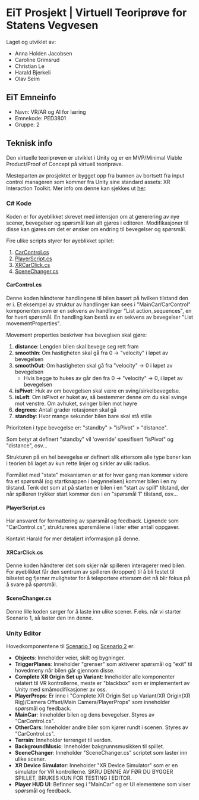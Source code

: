 # EiT Prosjekt | Virtuell Teoriprøve for Statens Vegvesen

Laget og utviklet av:

* Anna Holden Jacobsen
* Caroline Grimsrud
* Christian Le
* Harald Bjerkeli
* Olav Seim

## EiT Emneinfo

* Navn: VR/AR og AI for læring
* Emnekode: PED3801
* Gruppe: 2

## Teknisk info

Den virtuelle teoriprøven er utviklet i Unity og er en MVP/Minimal Viable Product/Proof of Concept på virtuell teoriprøve.

Mesteparten av prosjektet er bygget opp fra bunnen av bortsett fra input control manageren som kommer fra Unity sine standard assets: XR Interaction Toolkit.
Mer info om denne kan sjekkes ut [her](https://docs.unity3d.com/Packages/com.unity.xr.interaction.toolkit@3.0/manual/index.html).

### C# Kode

Koden er for øyeblikket skrevet med intensjon om at generering av nye scener, bevegelser og spørsmål kan alt gjøres i editoren. Modifikasjoner til disse kan gjøres om det er ønsker om endring til bevegelser og spørsmål.

Fire ulike scripts styrer for øyeblikket spillet:

1. [CarControl.cs](Assets/Scripts/CarControl.cs)
2. [PlayerScript.cs](Assets/Scripts/PlayerScript.cs)
3. [XRCarClick.cs](Assets/Scripts/XRCarClick.cs)
4. [SceneChanger.cs](Assets/Scripts/SceneChanger.cs)

#### CarControl.cs

Denne koden håndterer handlingene til bilen basert på hvilken tilstand den er i. Et eksempel av struktur av handlinger kan sees i "MainCar/CarControl" komponenten som er en sekvens av handlinger "List<Action> action_sequences", en for hvert spørsmål. En handling kan bestå av en sekvens av bevegelser "List<MovementProperties> movementProperties".

Movement properties beskriver hva beveglsen skal gjøre:

1. **distance**: Lengden bilen skal bevege seg rett fram
2. **smoothIn**: Om hastigheten skal gå fra 0 -> "velocity" i løpet av bevegelsen
3. **smoothOut**: Om hastigheten skal gå fra "velocity" -> 0 i løpet av bevegelsen
    * Hvis begge to hukes av går den fra 0 -> "velocity" -> 0, i løpet av bevegelsen
4. **isPivot**: Huk av om bevegelsen skal være en sving/sirkelbevegelse. 
5. **isLeft**: Om isPivot er huket av, så bestemmer denne om du skal svinge mot venstre. Om avhuket, svinger bilen mot høyre
6. **degrees**: Antall grader rotasjonen skal gå
7. **standby**: Hvor mange sekunder bilen bare skal stå stille

Prioriteten i type bevegelse er: "standby" > "isPivot" > "distance".

Som betyr at definert "standby" vil 'override' spesifisert "isPivot" og "distance", osv...

Strukturen på en hel bevegelse er definert slik ettersom alle type baner kan i teorien bli laget av kun rette linjer og sirkler av ulik radius.

Formålet med "state" mekanismen er at for hver gang man kommer videre fra et spørsmål (og startknappen i begynnelsen) kommer bilen i en ny tilstand. Tenk det som at på starten er bilen i en "start av spill" tilstand, der når spilleren trykker start kommer den i en "spørsmål 1" tilstand, osv...

#### PlayerScript.cs

Har ansvaret for formattering av spørsmål og feedback. Lignende som "CarControl.cs", struktureres spørsmålene i lister etter antall oppgaver.

Kontakt Harald for mer detaljert informasjon på denne.

#### XRCarClick.cs

Denne koden håndterer det som skjer når spilleren interagerer med bilen. For øyeblikket får den sentrum av spilleren (kroppen) til å bli festet til bilsetet og fjerner muligheter for å teleportere ettersom det nå blir fokus på å svare på spørsmål.

#### SceneChanger.cs

Denne lille koden sørger for å laste inn ulike scener. F.eks. når vi starter Scenario 1, så laster den inn denne.

### Unity Editor

Hovedkomponentene til [Scenario 1](Assets/Scenes/Scenario1.unity) og [Scenario 2](Assets/Scenes/Scenario2.unity) er:

* **Objects**: Inneholder veier, skilt og bygninger.
* **TriggerPlanes**: Inneholder "grenser" som aktiverer spørsmål og "exit" til hovedmeny når bilen går gjennom disse.
* **Complete XR Origin Set up Variant**: Inneholder alle komponenter relatert til VR kontrollerne, meste er "blackbox" som er implementert av Unity med småmodifikasjoner av oss.
* **PlayerProps**: Er inne i "Complete XR Origin Set up Variant/XR Origin(XR Rig)/Camera Offset/Main Camera/PlayerProps" som inneholder spørsmål og feedback.
* **MainCar**: Inneholder bilen og dens bevegelser. Styres av "CarControl.cs".
* **OtherCars**: Inneholder andre biler som kjører rundt i scenen. Styres av "CarControl.cs".
* **Terrain**: Inneholder terrenget til verden.
* **BackgroundMusic**: Inneholder bakgrunnsmusikken til spillet.
* **SceneChanger**: Inneholder "SceneChanger.cs" scriptet som laster inn ulike scener.
* **XR Device Simulator**: Inneholder "XR Device Simulator" som er en simulator for VR kontrollerne. SKRU DENNE AV FØR DU BYGGER SPILLET, BRUKES KUN FOR TESTING I EDITOR.
* **Player HUD UI**: Befinner seg i "MainCar" og er UI elementene som viser spørsmål og feedback.
